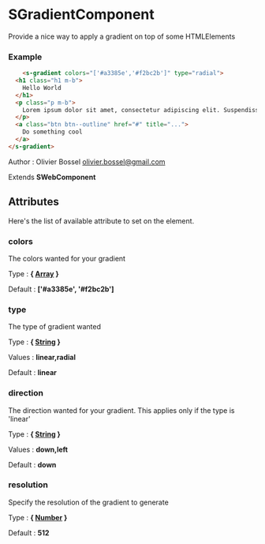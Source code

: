 # SGradientComponent

Provide a nice way to apply a gradient on top of some HTMLElements


### Example
```html
	<s-gradient colors="['#a3385e','#f2bc2b']" type="radial">
  <h1 class="h1 m-b">
    Hello World
  </h1>
  <p class="p m-b">
    Lorem ipsum dolor sit amet, consectetur adipiscing elit. Suspendisse vulputate facilisis luctus. Nam non erat orci. Curabitur pulvinar elit quis consequat consequat. Curabitur cursus faucibus enim, nec euismod diam venenatis egestas. Duis at volutpat massa. Praesent finibus felis turpis, bibendum rhoncus massa semper et. Aliquam blandit velit elit, a dignissim libero pellentesque at. Fusce sodales rhoncus massa, at consectetur lectus finibus id.
  </p>
  <a class="btn btn--outline" href="#" title="...">
    Do something cool
  </a>
</s-gradient>
```
Author : Olivier Bossel <olivier.bossel@gmail.com>

Extends **SWebComponent**




## Attributes

Here's the list of available attribute to set on the element.

### colors

The colors wanted for your gradient

Type : **{ [Array](https://developer.mozilla.org/fr/docs/Web/JavaScript/Reference/Objets_globaux/Array) }**

Default : **['#a3385e', '#f2bc2b']**


### type

The type of gradient wanted

Type : **{ [String](https://developer.mozilla.org/fr/docs/Web/JavaScript/Reference/Objets_globaux/String) }**

Values : **linear,radial**

Default : **linear**


### direction

The direction wanted for your gradient. This applies only if the type is 'linear'

Type : **{ [String](https://developer.mozilla.org/fr/docs/Web/JavaScript/Reference/Objets_globaux/String) }**

Values : **down,left**

Default : **down**


### resolution

Specify the resolution of the gradient to generate

Type : **{ [Number](https://developer.mozilla.org/fr/docs/Web/JavaScript/Reference/Objets_globaux/Number) }**

Default : **512**